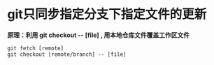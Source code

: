 # git只同步指定分支下指定文件的更新

**原理：利用 git checkout -- [file] , 用本地仓库文件覆盖工作区文件**

```shell
git fetch [remote]
git checkout [remote/branch] -- [file]
```